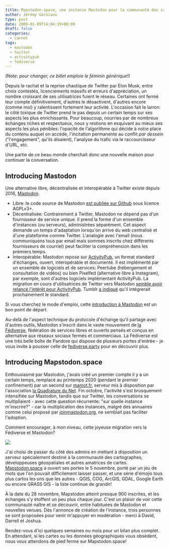 ```yaml
---
title: Mapstodon.space, une instance Mastodon pour la communauté des cartographes
author: Jérémy Garniaux
type: post
date: 2009-01-09T14:04:19+00:00
draft: false
categories:
  - carnet
tags:
  - mastodon
  - twitter
  - activitypub
  - fediverse
---
```


*(Note: pour changer, ce billet emploie le féminin générique!)*

Depuis le rachat et la reprise chaotique de Twitter par Elon Musk, entre choix contestés, licenciements massifs et erreurs d'appréciation, un nombre croissant de ses utilisatrices fuient le réseau. Certaines ont fermé leur compte définitivement, d'autres le désactivent, d'autres encore (comme moi) y ralentissent fortement leur activité. L'occasion fait le larron: le côté toxique de Twitter prend le pas depuis un certain temps sur ses aspects les plus enrichissants. Pour beaucoup, nourries par de nombreux échanges riches et respectueux, nous y restions en esquivant au mieux ses aspects les plus pénibles: l'opacité de l'algorithme qui décide à notre place du contenu auquel on accède, l'incitation permanente au conflit *par dessein* ("l'engagement", qu'ils disaient), l'analyse du trafic via le raccourcisseur d'URL, etc. 

Une partie de ce beau monde cherchait donc une nouvelle maison pour continuer la conversation.

## Introducing Mastodon

Une alternative libre, décentralisée et interopérable à Twitter existe depuis 2016, [Mastodon](https://en.wikipedia.org/wiki/Mastodon_(software)). 
- Libre: le code source de Mastodon [est publiée sur Github](https://github.com/mastodon/mastodon) sous licence AGPLv3+.
- Décentralisée: Contrairement à Twitter, Mastodon ne dépend pas d'un fournisseur de service unique. Il prend la forme d'un ensemble d'instances (ou serveurs), administrées séparément. Cet aspect demande un temps d'adaptation lorsqu'on arrive du web centralisé et d'une plateforme comme Twitter. L'analogie avec l'email (nous communiquons tous par email mais sommes inscrits chez différents fournisseurs de courriel) peut faciliter la compréhension dans les premiers temps.
- Interopérable: Mastodon repose sur [ActivityPub](https://fr.wikipedia.org/wiki/ActivityPub), un format standard d'échanges, ouvert, interopérable et documenté. Il est implémenté par un ensemble de logiciels et de services: Peertube (hébergement et consultation de vidéos) ou bien Pixelfed (alternative libre à Instagram), par exemple, sont d'autres logiciels implémentant ActivityPub. La migration en cours d'utilisatrices de Twitter vers Mastodon [semble avoir relancé l'intérêt pour ActivityPub](https://thenewstack.io/devs-are-excited-by-activitypub-open-protocol-for-mastodon/). Tumblr [a indiqué](https://techcrunch.com/2022/11/21/tumblr-to-add-support-for-activitypub-the-social-protocol-powering-mastodon-and-other-apps) qu'il intégrerait prochainement le standard. 

Si vous cherchez le mode d'emploi, cette [introduction à Mastodon](https://www.numerama.com/tech/246684-debuter-sur-mastodon-9-questions-pour-tout-comprendre-au-reseau-social-decentralise.html) est un bon point de départ. 

Au-delà de l'aspect technique du protocole d'échange qu'il partage avec d'autres outils, Mastodon s'inscrit dans le vaste mouvement de [la Fédiverse](https://fr.wikipedia.org/wiki/Fediverse), fédération de services libres et ouverts pensés et conçus en alternative aux réseaux sociaux fermés et commerciaux. La Fédiverse est une très belle boîte de Pandore qui dispose de plusieurs portes d'entrée - je vous invite à pousser celle de [fediverse.party](https://fediverse.party) pour en découvrir plus. 


## Introducing Mapstodon.space

Enthousiasmé par Mastodon, j'avais créé un premier compte il y a un certain temps, remplacé au printemps 2020 (pendant le premier confinement) par un second sur [mamot.fr](https://mamot.fr), serveur mis à disposition par l'association [la Quadrature du Net](https://www.laquadrature.net/). Fin octobre, l'activité s'est brusquement intensifiée sur Mastodon, tandis que sur Twitter, les conversations se multipliaient - avec cette question récurrente: "sur quelle instance m'inscrire?" - car la multiplication des instances, malgré des annuaires comme celui proposé par [joinmastodon.org](https://joinmastodon.org), ne semblait pas faciliter l'adoption.

Comment encourager, à mon niveau, cette joyeuse migration vers la Fédiverse et Mastodon? 

![](albums/mapstodon/accueil.png)

J'ai choisi de passer du côté des admins en mettant à disposition un serveur spécialement destiné à la communauté des cartographes, développeuses géospatiales et autres amatrices de cartes. [Mapstodon.space](https://mapstodon.space) a ouvert ses portes le 5 novembre, porté par un jeu de mots que l'on pouvait difficilement laisser passer, et une série d'émojis tous plus cartos les uns que les autres - QGIS, COG, ArcGIS, GDAL, Google Earth ou encore GRASS GIS - la liste continue de grandir!

À la date du 28 novembre, Mapstodon atteint presque 900 inscrites, et les échanges s'y étoffent un peu plus chaque jour. C'est un plaisir de voir cette communauté naître et se découvrir, entre habituées de Mastodon et nouvelles venues. Dès l'annonce de création de l'instance, trois personnes se sont proposées pour venir m'appuyer en modération - merci à David, Darrell et Joshua.

Rendez-vous d'ici quelques semaines ou mois pour un bilan plus complet. En attendant, si les cartes ou les données géographiques vous obsèdent, nous vous attendons de pied ferme sur Mapstodon.space!